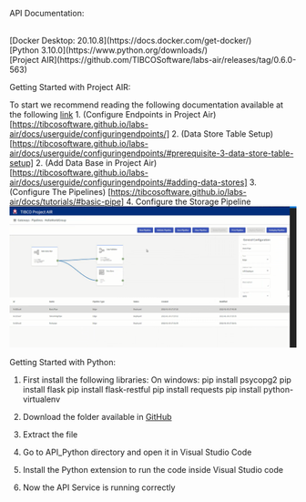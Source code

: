 
API Documentation:

<title>Requirements:</title> <br>
	[Docker Desktop: 20.10.8](https://docs.docker.com/get-docker/)<br>
	[Python 3.10.0](https://www.python.org/downloads/)<br>
	[Project AIR](https://github.com/TIBCOSoftware/labs-air/releases/tag/0.6.0-563)<br>

Getting Started with Project AIR:

To start we recommend reading the following documentation available at the following [link](https://tibcosoftware.github.io/labs-air/docs/)
	1. (Configure Endpoints in Project Air)[https://tibcosoftware.github.io/labs-air/docs/userguide/configuringendpoints/]
	2. (Data Store Table Setup)[https://tibcosoftware.github.io/labs-air/docs/userguide/configuringendpoints/#prerequisite-3-data-store-table-setup]
	2. (Add Data Base in Project Air) [https://tibcosoftware.github.io/labs-air/docs/userguide/configuringendpoints/#adding-data-stores]
	3. (Configure The Pipelines) [https://tibcosoftware.github.io/labs-air/docs/tutorials/#basic-pipe]
	4. Configure the Storage Pipeline
	   ![ScreenShot](https://github.com/BrandonRH17/TibcoLabsHackathon/blob/main/API_Python/img/pipelines.png)

Getting Started with Python:
1. First install the following libraries:
	On windows:
	pip install  psycopg2
	pip install flask
	pip install flask-restful
	pip install requests
	pip install python-virtualenv

2. Download the folder available in [GitHub](https://github.com/BrandonRH17/TibcoLabsHackathon)
3. Extract the file
4. Go to API_Python directory and open it in Visual Studio Code
5. Install the Python extension to run the code inside Visual Studio code
6. Now the API  Service is running correctly


